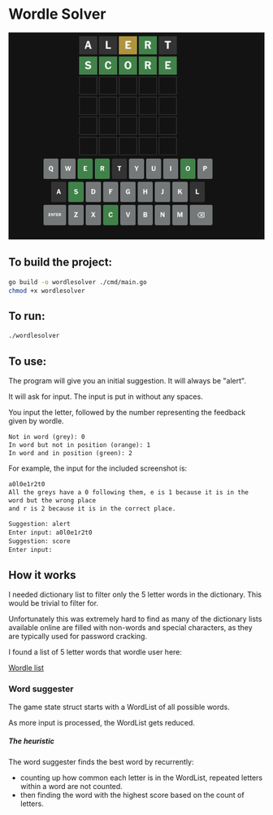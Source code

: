 # Wordle Solver

![workingscreenshot.png](docs%2Fworkingscreenshot.png)

## To build the project:

```bash
go build -o wordlesolver ./cmd/main.go
chmod +x wordlesolver
```

## To run:
```bash
./wordlesolver
```

## To use:

The program will give you an initial suggestion. It will always be "alert".

It will ask for input. The input is put in without any spaces.

You input the letter, followed by the number representing the feedback given by wordle.

```
Not in word (grey): 0
In word but not in position (orange): 1
In word and in position (green): 2
```

For example, the input for the included screenshot is:

```
a0l0e1r2t0
All the greys have a 0 following them, e is 1 because it is in the word but the wrong place
and r is 2 because it is in the correct place.
```


```bash
Suggestion: alert 
Enter input: a0l0e1r2t0
Suggestion: score 
Enter input: 
```

## How it works

I needed dictionary list to filter only the 5 letter words in the dictionary. This would be trivial to filter for.

Unfortunately this was extremely hard to find as many of the dictionary lists available online are filled with non-words 
and special characters, as they are typically used for password cracking.

I found a list of 5 letter words that wordle user here:

[Wordle list](https://gist.githubusercontent.com/cfreshman/a03ef2cba789d8cf00c08f767e0fad7b/raw/28804271b5a226628d36ee831b0e36adef9cf449/wordle-answers-alphabetical.txt)

### Word suggester

The game state struct starts with a WordList of all possible words.

As more input is processed, the WordList gets reduced.

##### The heuristic

The word suggester finds the best word by recurrently:
 - counting up how common each letter is in the WordList, repeated letters within a word are not counted.
 - then finding the word with the highest score based on the count of letters.

